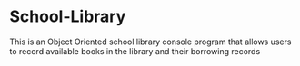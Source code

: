 # School-Library
This is an Object Oriented school library console program that allows users to record available books in the library and their borrowing records
